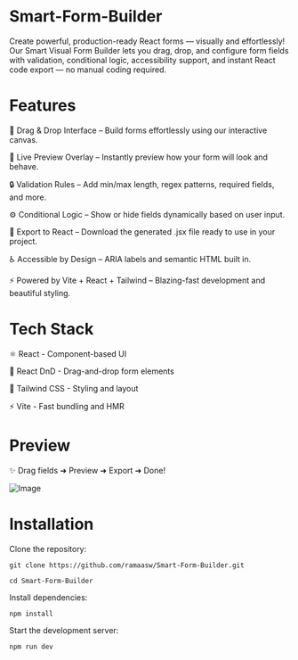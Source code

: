 # Smart-Form-Builder
Create powerful, production-ready React forms — visually and effortlessly! Our Smart Visual Form Builder lets you drag, drop, and configure form fields with validation, conditional logic, accessibility support, and instant React code export — no manual coding required.

# Features

🧩 Drag & Drop Interface – Build forms effortlessly using our interactive canvas.

🎨 Live Preview Overlay – Instantly preview how your form will look and behave.

🔒 Validation Rules – Add min/max length, regex patterns, required fields, and more.

⚙️ Conditional Logic – Show or hide fields dynamically based on user input.

💾 Export to React – Download the generated .jsx file ready to use in your project.

♿ Accessible by Design – ARIA labels and semantic HTML built in.

⚡ Powered by Vite + React + Tailwind – Blazing-fast development and beautiful styling.

# Tech Stack
⚛️ React - 	Component-based UI

🧰 React DnD	- Drag-and-drop form elements

🎨 Tailwind CSS -	Styling and layout

⚡ Vite -	Fast bundling and HMR

# Preview
✨ Drag fields ➜ Preview ➜ Export ➜ Done!

![Image](https://github.com/user-attachments/assets/7d8762f8-2940-45ac-87ad-f778e611b853)

# Installation
Clone the repository:
```
git clone https://github.com/ramaasw/Smart-Form-Builder.git

cd Smart-Form-Builder
```

Install dependencies:
```
npm install
```

Start the development server:
```
npm run dev
```
